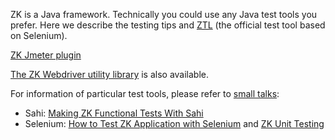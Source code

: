 ZK is a Java framework. Technically you could use any Java test tools
you prefer. Here we describe the testing tips and
[ZTL](ZK_Developer's_Reference/Testing/ZTL) (the official
test tool based on Selenium).

[ZK Jmeter plugin](https://blog.zkoss.org/2013/08/06/zk-jmeter-plugin/)

[The ZK Webdriver utility
library](https://github.com/zkoss/zk-webdriver) is also available.

For information of particular test tools, please refer to [small
talks](Small_Talks):

- Sahi: [Making ZK Functional Tests With
  Sahi](Small_Talks/2010/January/Making_ZK_Functional_Tests_With_Sahi)
- Selenium: [How to Test ZK Application with
  Selenium](Small_Talks/2009/February/How_to_Test_ZK_Application_with_Selenium)
  and [ZK Unit
  Testing](Small_Talks/2008/November/ZK_Unit_Testing)
